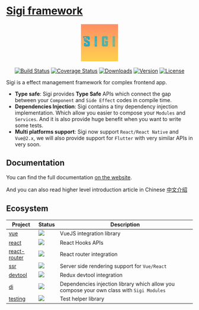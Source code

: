 # [Sigi framework](https://sigi.how)

<p align="center"><a href="https://sigi.how" target="_blank" rel="noopener noreferrer"><img width="100" src="https://raw.githubusercontent.com/sigi-framework/documents/master/assets/android-chrome-512x512.png" alt="Sigi logo"></a></p>

<p align="center">
  <a href="https://github.com/sigi-framework/sigi/actions"><img src="https://github.com/sigi-framework/sigi/workflows/Test%20Commit/badge.svg" alt="Build Status"></a>
  <a href="https://codecov.io/gh/sigi-framework/sigi"><img src="https://codecov.io/gh/sigi-framework/sigi/branch/master/graph/badge.svg" alt="Coverage Status"></a>
  <a href="https://npmcharts.com/compare/@sigi/core?minimal=true"><img src="https://img.shields.io/npm/dm/@sigi/core.svg?sanitize=true" alt="Downloads"></a>
  <a href="https://www.npmjs.com/package/@sigi/core"><img src="https://img.shields.io/npm/v/@sigi/core.svg?sanitize=true" alt="Version"></a>
  <a href="https://github.com/sigi-framework/sigi/blob/master/LICENSE"><img src="https://img.shields.io/npm/l/@sigi/core.svg?sanitize=true" alt="License"></img></a>
</p>

Sigi is a effect management framework for complex frontend app.

- **Type safe**: Sigi provides **Type Safe** APIs which connect the gap between your `Component` and `Side Effect` codes in compile time.
- **Dependencies Injection**: Sigi contains a tiny dependency injection implementation. Which allow you easier to compose your `Modules` and `Services`. And it is also provide huge benefit when you want to write some tests.
- **Multi platforms support**: Sigi now support `React/React Native` and `Vue@2.x`, we will also provide support for `Flutter` with very similar APIs in very soon.

## Documentation

You can find the full documentation [on the website](https://sigi.how).

And you can also read higher level introduction article in Chinese [中文介绍](https://zhuanlan.zhihu.com/p/107132560)

## Ecosystem

| **Project**                             | **Status**                                                             | **Description**                                                                           |
| --------------------------------------- | ---------------------------------------------------------------------- | ----------------------------------------------------------------------------------------- |
| [vue](./packages/vue)                   | ![](https://img.shields.io/npm/v/@sigi/vue.svg?sanitize=true)          | VueJS integration library                                                                 |
| [react](./packages/react)               | ![](https://img.shields.io/npm/v/@sigi/react.svg?sanitize=true)        | React Hooks APIs                                                                          |
| [react-router](./pacakges/react-router) | ![](https://img.shields.io/npm/v/@sigi/react-router.svg?sanitize=true) | React router integration                                                                  |
| [ssr](./pacakges/ssr)                   | ![](https://img.shields.io/npm/v/@sigi/ssr.svg?sanitize=true)          | Server side rendering support for `Vue/React`                                             |
| [devtool](./packages/devtool)           | ![](https://img.shields.io/npm/v/@sigi/devtool.svg?sanitize=true)      | Redux devtool integration                                                                 |
| [di](./packages/di)                     | ![](https://img.shields.io/npm/v/@sigi/di.svg?sanitize=true)           | Dependencies injection library which allow you compose your own class with `Sigi Modules` |
| [testing](./packages/testing)           | ![](https://img.shields.io/npm/v/@sigi/testing.svg?sanitize=true)      | Test helper library                                                                       |
